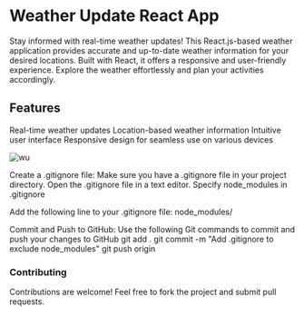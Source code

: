 # Weather Update React App

Stay informed with real-time weather updates! This React.js-based weather application provides accurate and up-to-date weather information for your desired locations. Built with React, it offers a responsive and user-friendly experience. Explore the weather effortlessly and plan your activities accordingly.

## Features
Real-time weather updates
Location-based weather information
Intuitive user interface
Responsive design for seamless use on various devices

![wu](https://github.com/tharushikaDyayinna/Weather-Updates/assets/102175958/a460b21a-f522-4aaf-bc40-47452bd2d1f9)




Create a .gitignore file:
Make sure you have a .gitignore file in your project directory.
Open the .gitignore file in a text editor.
Specify node_modules in .gitignore

Add the following line to your .gitignore file:
node_modules/

Commit and Push to GitHub:
Use the following Git commands to commit and push your changes to GitHub
git add .
git commit -m "Add .gitignore to exclude node_modules"
git push origin <main>

### Contributing
Contributions are welcome! Feel free to fork the project and submit pull requests.
